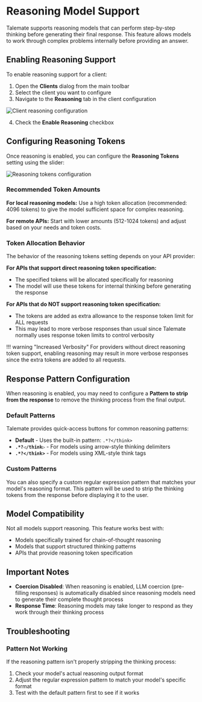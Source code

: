# Reasoning Model Support

Talemate supports reasoning models that can perform step-by-step thinking before generating their final response. This feature allows models to work through complex problems internally before providing an answer.

## Enabling Reasoning Support

To enable reasoning support for a client:

1. Open the **Clients** dialog from the main toolbar
2. Select the client you want to configure
3. Navigate to the **Reasoning** tab in the client configuration

![Client reasoning configuration](/talemate/img/0.32.0/client-reasoning-2.png)

4. Check the **Enable Reasoning** checkbox

## Configuring Reasoning Tokens

Once reasoning is enabled, you can configure the **Reasoning Tokens** setting using the slider:

![Reasoning tokens configuration](/talemate/img/0.32.0/client-reasoning.png)

### Recommended Token Amounts

**For local reasoning models:** Use a high token allocation (recommended: 4096 tokens) to give the model sufficient space for complex reasoning.

**For remote APIs:** Start with lower amounts (512-1024 tokens) and adjust based on your needs and token costs.

### Token Allocation Behavior

The behavior of the reasoning tokens setting depends on your API provider:

**For APIs that support direct reasoning token specification:**

- The specified tokens will be allocated specifically for reasoning
- The model will use these tokens for internal thinking before generating the response

**For APIs that do NOT support reasoning token specification:**

- The tokens are added as extra allowance to the response token limit for ALL requests
- This may lead to more verbose responses than usual since Talemate normally uses response token limits to control verbosity

!!! warning "Increased Verbosity"
    For providers without direct reasoning token support, enabling reasoning may result in more verbose responses since the extra tokens are added to all requests.

## Response Pattern Configuration

When reasoning is enabled, you may need to configure a **Pattern to strip from the response** to remove the thinking process from the final output.

### Default Patterns

Talemate provides quick-access buttons for common reasoning patterns:

- **Default** - Uses the built-in pattern: `.*?</think>`
- **`.*?◁/think▷`** - For models using arrow-style thinking delimiters
- **`.*?</think>`** - For models using XML-style think tags

### Custom Patterns

You can also specify a custom regular expression pattern that matches your model's reasoning format. This pattern will be used to strip the thinking tokens from the response before displaying it to the user.

## Model Compatibility

Not all models support reasoning. This feature works best with:

- Models specifically trained for chain-of-thought reasoning
- Models that support structured thinking patterns
- APIs that provide reasoning token specification

## Important Notes

- **Coercion Disabled**: When reasoning is enabled, LLM coercion (pre-filling responses) is automatically disabled since reasoning models need to generate their complete thought process
- **Response Time**: Reasoning models may take longer to respond as they work through their thinking process

## Troubleshooting

### Pattern Not Working
If the reasoning pattern isn't properly stripping the thinking process:

1. Check your model's actual reasoning output format
2. Adjust the regular expression pattern to match your model's specific format
3. Test with the default pattern first to see if it works